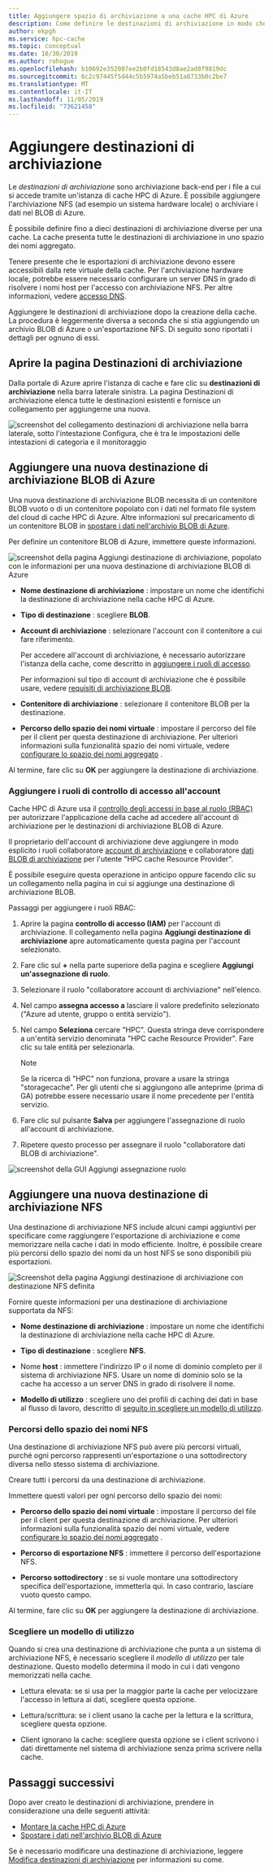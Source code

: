 ```yaml
---
title: Aggiungere spazio di archiviazione a una cache HPC di Azure
description: Come definire le destinazioni di archiviazione in modo che la cache HPC di Azure possa usare il sistema NFS locale o i contenitori BLOB di Azure per l'archiviazione di file a lungo termine
author: ekpgh
ms.service: hpc-cache
ms.topic: conceptual
ms.date: 10/30/2019
ms.author: rohogue
ms.openlocfilehash: b10692e352007ee2b0fd18543d8ae2ad8f9819dc
ms.sourcegitcommit: 6c2c97445f5d44c5b5974a5beb51a8733b0c2be7
ms.translationtype: MT
ms.contentlocale: it-IT
ms.lasthandoff: 11/05/2019
ms.locfileid: "73621458"
---
```

# <a name="add-storage-targets"></a>Aggiungere destinazioni di archiviazione

Le *destinazioni di archiviazione* sono archiviazione back-end per i file a cui si accede tramite un'istanza di cache HPC di Azure. È possibile aggiungere l'archiviazione NFS (ad esempio un sistema hardware locale) o archiviare i dati nel BLOB di Azure.

È possibile definire fino a dieci destinazioni di archiviazione diverse per una cache. La cache presenta tutte le destinazioni di archiviazione in uno spazio dei nomi aggregato.

Tenere presente che le esportazioni di archiviazione devono essere accessibili dalla rete virtuale della cache. Per l'archiviazione hardware locale, potrebbe essere necessario configurare un server DNS in grado di risolvere i nomi host per l'accesso con archiviazione NFS. Per altre informazioni, vedere [accesso DNS](hpc-cache-prereqs.md#dns-access).

Aggiungere le destinazioni di archiviazione dopo la creazione della cache. La procedura è leggermente diversa a seconda che si stia aggiungendo un archivio BLOB di Azure o un'esportazione NFS. Di seguito sono riportati i dettagli per ognuno di essi.

## <a name="open-the-storage-targets-page"></a>Aprire la pagina Destinazioni di archiviazione

Dalla portale di Azure aprire l'istanza di cache e fare clic su **destinazioni di archiviazione** nella barra laterale sinistra. La pagina Destinazioni di archiviazione elenca tutte le destinazioni esistenti e fornisce un collegamento per aggiungerne una nuova.

![screenshot del collegamento destinazioni di archiviazione nella barra laterale, sotto l'intestazione Configura, che è tra le impostazioni delle intestazioni di categoria e il monitoraggio](media/hpc-cache-storage-targets-sidebar.png)

## <a name="add-a-new-azure-blob-storage-target"></a>Aggiungere una nuova destinazione di archiviazione BLOB di Azure

Una nuova destinazione di archiviazione BLOB necessita di un contenitore BLOB vuoto o di un contenitore popolato con i dati nel formato file system del cloud di cache HPC di Azure. Altre informazioni sul precaricamento di un contenitore BLOB in [spostare i dati nell'archivio BLOB di Azure](hpc-cache-ingest.md).

Per definire un contenitore BLOB di Azure, immettere queste informazioni.

![screenshot della pagina Aggiungi destinazione di archiviazione, popolato con le informazioni per una nuova destinazione di archiviazione BLOB di Azure](media/hpc-cache-add-blob.png)

<!-- need to replace screenshot after note text is updated with both required RBAC roles and also with correct search term -->

* **Nome destinazione di archiviazione** : impostare un nome che identifichi la destinazione di archiviazione nella cache HPC di Azure.
* **Tipo di destinazione** : scegliere **BLOB**.
* **Account di archiviazione** : selezionare l'account con il contenitore a cui fare riferimento.

  Per accedere all'account di archiviazione, è necessario autorizzare l'istanza della cache, come descritto in [aggiungere i ruoli di accesso](#add-the-access-control-roles-to-your-account).

  Per informazioni sul tipo di account di archiviazione che è possibile usare, vedere [requisiti di archiviazione BLOB](hpc-cache-prereqs.md#blob-storage-requirements).

* **Contenitore di archiviazione** : selezionare il contenitore BLOB per la destinazione.

* **Percorso dello spazio dei nomi virtuale** : impostare il percorso del file per il client per questa destinazione di archiviazione. Per ulteriori informazioni sulla funzionalità spazio dei nomi virtuale, vedere [configurare lo spazio dei nomi aggregato](hpc-cache-namespace.md) .

Al termine, fare clic su **OK** per aggiungere la destinazione di archiviazione.

### <a name="add-the-access-control-roles-to-your-account"></a>Aggiungere i ruoli di controllo di accesso all'account

Cache HPC di Azure usa il [controllo degli accessi in base al ruolo (RBAC)](https://docs.microsoft.com/azure/role-based-access-control/index) per autorizzare l'applicazione della cache ad accedere all'account di archiviazione per le destinazioni di archiviazione BLOB di Azure.

Il proprietario dell'account di archiviazione deve aggiungere in modo esplicito i ruoli collaboratore [account di archiviazione](https://docs.microsoft.com/azure/role-based-access-control/built-in-roles#storage-account-contributor) e collaboratore [dati BLOB di archiviazione](https://docs.microsoft.com/azure/role-based-access-control/built-in-roles#storage-blob-data-contributor) per l'utente "HPC cache Resource Provider".

È possibile eseguire questa operazione in anticipo oppure facendo clic su un collegamento nella pagina in cui si aggiunge una destinazione di archiviazione BLOB.

Passaggi per aggiungere i ruoli RBAC:

1. Aprire la pagina **controllo di accesso (IAM)** per l'account di archiviazione. Il collegamento nella pagina **Aggiungi destinazione di archiviazione** apre automaticamente questa pagina per l'account selezionato.

1. Fare clic sul **+** nella parte superiore della pagina e scegliere **Aggiungi un'assegnazione di ruolo**.

1. Selezionare il ruolo "collaboratore account di archiviazione" nell'elenco.

1. Nel campo **assegna accesso a** lasciare il valore predefinito selezionato ("Azure ad utente, gruppo o entità servizio").  

1. Nel campo **Seleziona** cercare "HPC".  Questa stringa deve corrispondere a un'entità servizio denominata "HPC cache Resource Provider". Fare clic su tale entità per selezionarla.

   > [!NOTE]
   > Se la ricerca di "HPC" non funziona, provare a usare la stringa "storagecache". Per gli utenti che si aggiungono alle anteprime (prima di GA) potrebbe essere necessario usare il nome precedente per l'entità servizio.

1. Fare clic sul pulsante **Salva** per aggiungere l'assegnazione di ruolo all'account di archiviazione.

1. Ripetere questo processo per assegnare il ruolo "collaboratore dati BLOB di archiviazione".  

![screenshot della GUI Aggiungi assegnazione ruolo](media/hpc-cache-add-role.png)

## <a name="add-a-new-nfs-storage-target"></a>Aggiungere una nuova destinazione di archiviazione NFS

Una destinazione di archiviazione NFS include alcuni campi aggiuntivi per specificare come raggiungere l'esportazione di archiviazione e come memorizzare nella cache i dati in modo efficiente. Inoltre, è possibile creare più percorsi dello spazio dei nomi da un host NFS se sono disponibili più esportazioni.

![Screenshot della pagina Aggiungi destinazione di archiviazione con destinazione NFS definita](media/hpc-cache-add-nfs-target.png)

Fornire queste informazioni per una destinazione di archiviazione supportata da NFS:

* **Nome destinazione di archiviazione** : impostare un nome che identifichi la destinazione di archiviazione nella cache HPC di Azure.

* **Tipo di destinazione** : scegliere **NFS**.

* Nome **host** : immettere l'indirizzo IP o il nome di dominio completo per il sistema di archiviazione NFS. Usare un nome di dominio solo se la cache ha accesso a un server DNS in grado di risolvere il nome.

* **Modello di utilizzo** : scegliere uno dei profili di caching dei dati in base al flusso di lavoro, descritto di [seguito in scegliere un modello di utilizzo](#choose-a-usage-model).

### <a name="nfs-namespace-paths"></a>Percorsi dello spazio dei nomi NFS

Una destinazione di archiviazione NFS può avere più percorsi virtuali, purché ogni percorso rappresenti un'esportazione o una sottodirectory diversa nello stesso sistema di archiviazione.

Creare tutti i percorsi da una destinazione di archiviazione.
<!-- You can create multiple namespace paths to represent different exports on the same NFS storage system, but you must create them all from one storage target. -->

Immettere questi valori per ogni percorso dello spazio dei nomi:

* **Percorso dello spazio dei nomi virtuale** : impostare il percorso del file per il client per questa destinazione di archiviazione. Per ulteriori informazioni sulla funzionalità spazio dei nomi virtuale, vedere [configurare lo spazio dei nomi aggregato](hpc-cache-namespace.md) .

<!--  The virtual path should start with a slash ``/``. -->

* **Percorso di esportazione NFS** : immettere il percorso dell'esportazione NFS.

* **Percorso sottodirectory** : se si vuole montare una sottodirectory specifica dell'esportazione, immetterla qui. In caso contrario, lasciare vuoto questo campo.

Al termine, fare clic su **OK** per aggiungere la destinazione di archiviazione.

### <a name="choose-a-usage-model"></a>Scegliere un modello di utilizzo
<!-- referenced from GUI - update aka.ms link if you change this heading -->

Quando si crea una destinazione di archiviazione che punta a un sistema di archiviazione NFS, è necessario scegliere il *modello di utilizzo* per tale destinazione. Questo modello determina il modo in cui i dati vengono memorizzati nella cache.

* Lettura elevata: se si usa per la maggior parte la cache per velocizzare l'accesso in lettura ai dati, scegliere questa opzione.

* Lettura/scrittura: se i client usano la cache per la lettura e la scrittura, scegliere questa opzione.

* Client ignorano la cache: scegliere questa opzione se i client scrivono i dati direttamente nel sistema di archiviazione senza prima scrivere nella cache.

## <a name="next-steps"></a>Passaggi successivi

Dopo aver creato le destinazioni di archiviazione, prendere in considerazione una delle seguenti attività:

* [Montare la cache HPC di Azure](hpc-cache-mount.md)
* [Spostare i dati nell'archivio BLOB di Azure](hpc-cache-ingest.md)

Se è necessario modificare una destinazione di archiviazione, leggere [Modifica destinazioni di archiviazione](hpc-cache-edit-storage.md) per informazioni su come.
